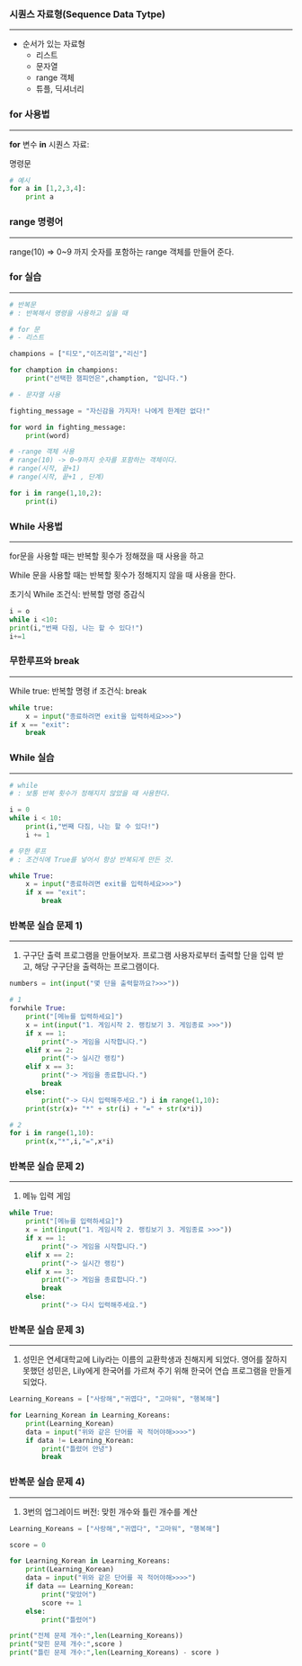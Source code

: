 ### 시퀀스 자료형(Sequence Data Tytpe)

---

- 순서가 있는 자료형
    - 리스트
    - 문자열
    - range 객체
    - 튜플, 딕셔너리

### for 사용법

---

**for** 변수 **in** 시퀀스 자료:

 명령문 

```python
# 예시
for a in [1,2,3,4]:
	print a 
```

### range 명령어

---

range(10) 
⇒ 0~9 까지 숫자를 포함하는 range 객체를 만들어 준다. 

### for 실습

---

```python
# 반복문
# : 반복해서 명령을 사용하고 싶을 때 

# for 문
# - 리스트 

champions = ["티모","이즈리얼","리신"]

for chamption in champions:
    print("선택한 챔피언은",chamption, "입니다.")
```

```python
# - 문자열 사용

fighting_message = "자신감을 가지자! 나에게 한계란 없다!"

for word in fighting_message:
    print(word)

# -range 객체 사용 
# range(10) -> 0~9까지 숫자를 포함하는 객체이다. 
# range(시작, 끝+1)
# range(시작, 끝+1 , 단계)

for i in range(1,10,2):
    print(i)
```

### While 사용법

---

for문을 사용할 때는 반복할 횟수가 정해졌을 때 사용을 하고

While 문을 사용할 때는 반복할 횟수가 정해지지 않을 때 사용을 한다. 

초기식
While 조건식:
 반복할 명령
 증감식 

```python
i = o 
while i <10:
print(i,"번째 다짐, 나는 할 수 있다!")
i+=1
```

### 무한루프와 break

---

While true:
   반복할 명령
   if 조건식:
      break

```python
while true:
	x = input("종료하려면 exit을 입력하세요>>>")
if x == "exit":
	break
```

### While 실습

---

```python
# while
# : 보통 반복 횟수가 정해지지 않았을 때 사용한다. 

i = 0
while i < 10:
    print(i,"번째 다짐, 나는 할 수 있다!")
    i += 1
```

```python
# 무한 루프
# : 조건식에 True를 넣어서 항상 반복되게 만든 것.

while True:
    x = input("종료하려면 exit를 입력하세요>>>")
    if x == "exit":
        break
```

### 반복문 실습 문제 1)

---

1.  구구단 출력 프로그램을 만들어보자. 프로그램 사용자로부터 출력할 단을 입력 받고, 해당 구구단을 출력하는 프로그램이다.

```python
numbers = int(input("몇 단을 출력할까요?>>>"))

# 1
forwhile True:
    print("[메뉴를 입력하세요]")
    x = int(input("1. 게임시작 2. 랭킹보기 3. 게임종료 >>>"))
    if x == 1:
        print("-> 게임을 시작합니다.")
    elif x == 2:
        print("-> 실시간 랭킹")
    elif x == 3: 
        print("-> 게임을 종료합니다.")
        break
    else:
        print("-> 다시 입력해주세요.") i in range(1,10):
    print(str(x)+ "*" + str(i) + "=" + str(x*i))

# 2
for i in range(1,10):
    print(x,"*",i,"=",x*i)
```

### 반복문 실습 문제 2)

---

1. 메뉴 입력 게임 

```python
while True:
    print("[메뉴를 입력하세요]")
    x = int(input("1. 게임시작 2. 랭킹보기 3. 게임종료 >>>"))
    if x == 1:
        print("-> 게임을 시작합니다.")
    elif x == 2:
        print("-> 실시간 랭킹")
    elif x == 3: 
        print("-> 게임을 종료합니다.")
        break
    else:
        print("-> 다시 입력해주세요.")
```

### 반복문 실습 문제 3)

---

1. 성민은 연세대학교에 Lily라는 이름의 교환학생과 친해지케 되었다. 영어를 잘하지 못했던 성민은, Lily에게 한국어를 가르쳐 주기 위해 한국어 연습 프로그램을 만들게 되었다.

```python
Learning_Koreans = ["사랑해","귀엽다", "고마워", "행복해"]

for Learning_Korean in Learning_Koreans:
    print(Learning_Korean)
    data = input("위와 같은 단어를 꼭 적어야해>>>>")
    if data != Learning_Korean:
        print("틀렸어 안녕")
        break
```

### 반복문 실습 문제 4)

---

1. 3번의 업그레이드 버전: 맞힌 개수와 틀린 개수를 계산 

```python
Learning_Koreans = ["사랑해","귀엽다", "고마워", "행복해"]

score = 0

for Learning_Korean in Learning_Koreans:
    print(Learning_Korean)
    data = input("위와 같은 단어를 꼭 적어야해>>>>")
    if data == Learning_Korean:
        print("맞았어")
        score += 1
    else:
        print("틀렸어")

print("전체 문제 개수:",len(Learning_Koreans))
print("맞힌 문제 개수:",score )
print("틀린 문제 개수:",len(Learning_Koreans) - score )
```